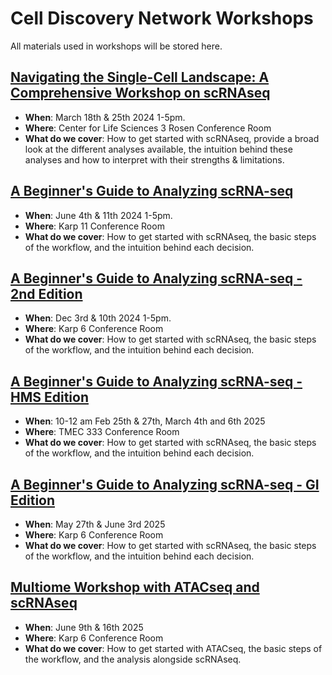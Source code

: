 # Cell Discovery Network Workshops

All materials used in workshops will be stored here.

## [Navigating the Single-Cell Landscape: A Comprehensive Workshop on scRNAseq](http://htmlpreview.github.io/?https://github.com/CellDiscoveryNetwork/workshops/blob/main/navigating-the-single-cell-landscape-a-comprehensive-workshop-on-scrnaseq/index_nscl.html)
- **When**: March 18th & 25th 2024 1-5pm.
- **Where**: Center for Life Sciences 3 Rosen Conference Room
- **What do we cover**: How to get started with scRNAseq, provide a broad look at the different analyses available, the intuition behind these analyses and how to interpret with their strengths & limitations. 

## [A Beginner's Guide to Analyzing scRNA-seq](http://htmlpreview.github.io/?https://github.com/CellDiscoveryNetwork/workshops/blob/main/beginners-guide-to-analyzing-scRNAseq/index_bgas.html)
- **When**: June 4th & 11th 2024 1-5pm.
- **Where**: Karp 11 Conference Room
- **What do we cover**: How to get started with scRNAseq, the basic steps of the workflow, and the intuition behind each decision.

## [A Beginner's Guide to Analyzing scRNA-seq - 2nd Edition](http://htmlpreview.github.io/?https://github.com/CellDiscoveryNetwork/workshops/blob/main/beginners-guide-to-analyzing-scRNAseq-2nd-edition/index_bgas.html)
- **When**: Dec 3rd & 10th 2024 1-5pm.
- **Where**: Karp 6 Conference Room
- **What do we cover**: How to get started with scRNAseq, the basic steps of the workflow, and the intuition behind each decision.

## [A Beginner's Guide to Analyzing scRNA-seq - HMS Edition](https://celldiscoverynetwork.github.io/HMS-scRNA-workshop/)
- **When**: 10-12 am Feb 25th & 27th, March 4th and 6th 2025
- **Where**: TMEC 333 Conference Room
- **What do we cover**: How to get started with scRNAseq, the basic steps of the workflow, and the intuition behind each decision.

## [A Beginner's Guide to Analyzing scRNA-seq - GI Edition](https://celldiscoverynetwork.github.io/beginner-workshop-gi-5-25/)
- **When**: May 27th & June 3rd 2025
- **Where**: Karp 6 Conference Room
- **What do we cover**: How to get started with scRNAseq, the basic steps of the workflow, and the intuition behind each decision.

## [Multiome Workshop with ATACseq and scRNAseq](https://github.com/CellDiscoveryNetwork/scATAC_workshop_2025)
- **When**: June 9th & 16th 2025
- **Where**: Karp 6 Conference Room
- **What do we cover**: How to get started with ATACseq, the basic steps of the workflow, and the analysis alongside scRNAseq.
